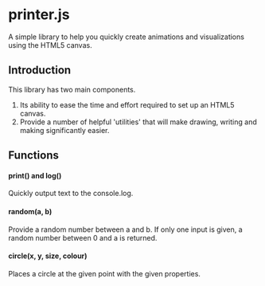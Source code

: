 # printer.js
A simple library to help you quickly create animations and visualizations using the HTML5 canvas.

## Introduction
This library has two main components.
1. Its ability to ease the time and effort required to set up an HTML5 canvas.
2. Provide a number of helpful 'utilities' that will make drawing, writing and making significantly easier.


## Functions

#### print() and log()
Quickly output text to the console.log.

#### random(a, b)
Provide a random number between a and b. If only one input is given, a random number between 0 and a is returned.

#### circle(x, y, size, colour)
Places a circle at the given point with the given properties.
